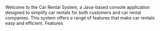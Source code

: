 Welcome to the Car Rental System, a Java-based console application designed to simplify car rentals for both customers and car rental companies. This system offers a range of features that make car rentals easy and efficient.
Features
